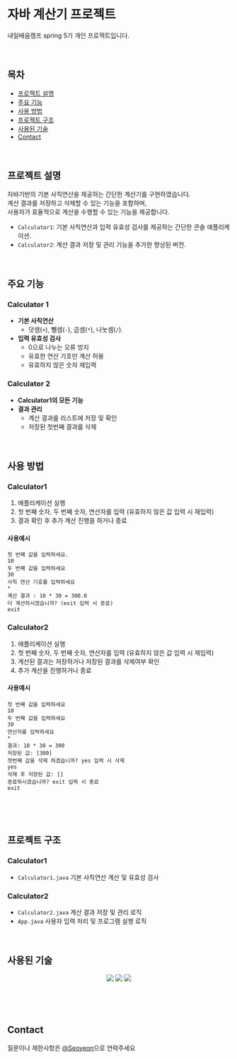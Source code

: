 # 자바 계산기 프로젝트
내일배움캠프 spring 5기 개인 프로젝트입니다.
<br><br><br>

## 목차
* [프로젝트 설명](#프로젝트-설명)
* [주요 기능](#주요-기능)
* [사용 방법](#사용-방법)
* [프로젝트 구조](#프로젝트-구조)
* [사용된 기술](#사용된-기술)
* [Contact](#contact)
<br><br><br>

## 프로젝트 설명
자바기반의 기본 사칙연산을 제공하는 간단한 계산기를 구현하였습니다.
<br>계산 결과를 저장하고 삭제할 수 있는 기능을 포함하며,
<br>사용자가 효율적으로 계산을 수행할 수 있는 기능을 제공합니다.
- `Calculator1`: 기본 사칙연산과 입력 유효성 검사를 제공하는 간단한 콘솔 애플리케이션.
- `Calculator2`: 계산 결과 저장 및 관리 기능을 추가한 향상된 버전.
<br><br><br>

## 주요 기능

### Calculator 1
- **기본 사칙연산**
  - 덧셈(`+`), 뺄셈(`-`), 곱셈(`*`), 나눗셈(`/`).
- **입력 유효성 검사**
  - 0으로 나누는 오류 방지
  - 유효한 연산 기호만 계산 허용
  - 유효하지 않은 숫자 재입력    
### Calculator 2
- **Calculator1의 모든 기능** 
- **결과 관리**
  - 계산 결과를 리스트에 저장 및 확인
  - 저장된 첫번째 결과를 삭제
<br><br><br>

## 사용 방법
### Calculator1
1. 애플리케이션 실행
2. 첫 번째 숫자, 두 번째 숫자, 연산자를 입력 (유효하지 않은 값 입력 시 재입력)
3. 결과 확인 후 추가 계산 진행을 하거나 종료
#### 사용예시
```
첫 번째 값을 입력하세요.
10
두 번째 값을 입력하세요
30
사칙 연산 기호를 입력하세요
*
계산 결과 : 10 * 30 = 300.0
더 계산하시겠습니까? (exit 입력 시 종료)
exit
```
### Calculator2
1. 애플리케이션 실행
2. 첫 번째 숫자, 두 번째 숫자, 연산자를 입력 (유효하지 않은 값 입력 시 재입력)
3. 계산된 결과는 저장하거나 저장된 결과를 삭제여부 확인
4. 추가 계산을 진행하거나 종료
#### 사용예시
```
첫 번째 값을 입력하세요
10
두 번째 값을 입력하세요
30
연산자를 입력하세요
*
결과: 10 * 30 = 300
저장된 값: [300]
첫번째 값을 삭제 하겠습니까? yes 입력 시 삭제
yes
삭제 후 저장된 값: []
종료하시겠습니까? exit 입력 시 종료
exit
```
<br><br><br>


## 프로젝트 구조
### Calculator1
- `Calculator1.java` 기본 사칙연산 계산 및 유효성 검사
### Calculator2
- `Calculator2.java` 계산 결과 저장 및 관리 로직
- `App.java` 사용자 입력 처리 및 프로그램 실행 로직
<br><br><br>

## 사용된 기술
<div align=center> 
<img src="https://img.shields.io/badge/Java-ED8B00?style=for-the-badge&logo=openjdk&logoColor=white"> 
  <img src="https://img.shields.io/badge/github-181717?style=for-the-badge&logo=github&logoColor=white">
  <img src="https://img.shields.io/badge/git-F05032?style=for-the-badge&logo=git&logoColor=white">
</div>

<br><br><br>

## Contact
질문이나 제한사항은 [@Seoyeon](https://github.com/MythologyDevSeoyeon)으로 연락주세요


